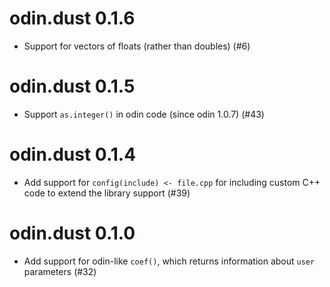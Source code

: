 # odin.dust 0.1.6

* Support for vectors of floats (rather than doubles) (#6)

# odin.dust 0.1.5

* Support `as.integer()` in odin code (since odin 1.0.7) (#43)

# odin.dust 0.1.4

* Add support for `config(include) <- file.cpp` for including custom C++ code to extend the library support (#39)

# odin.dust 0.1.0

* Add support for odin-like `coef()`, which returns information about `user` parameters (#32)
